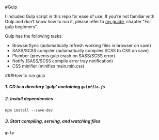 #Gulp

I included Gulp script in this repo for ease of use. If you're not familiar with Gulp and don't know how to run it, please refer to [my guide](https://github.com/dmxt/bootstrap-scss-gulp-starter-kit/), chapter "For gulp beginners".

Gulp has the following tasks:
* BrowserSync (automatically refresh working files in browser on save)
* SASS/SCSS compiler (automatically compiles SCSS to CSS on save)
* Plumber (prevents gulp crash on SASS/SCSS error)
* Notify (SASS/SCSS compile error tray notification)
* CSS minifier (minifies main.min.css)

###How to run gulp

##### 1. CD to a directory 'gulp' containing `gulpfile.js`
##### 2. Install dependencies
```
npm install --save-dev
```

##### 3. Start compiling, serving, and watching files
```
gulp
```
